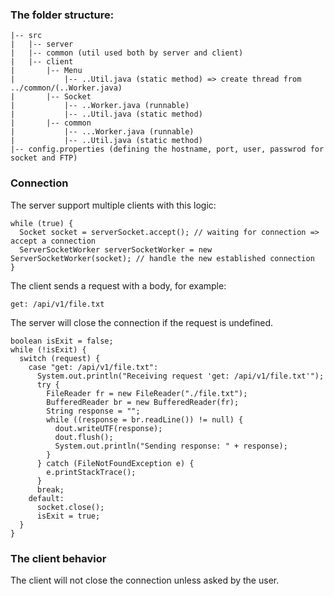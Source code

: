 ### The folder structure:

```
|-- src
|   |-- server
|   |-- common (util used both by server and client)
|   |-- client
|       |-- Menu
|           |-- ..Util.java (static method) => create thread from ../common/(..Worker.java)
|       |-- Socket
|           |-- ..Worker.java (runnable)
|           |-- ..Util.java (static method)
|       |-- common
|           |-- ...Worker.java (runnable)
|           |-- ..Util.java (static method)
|-- config.properties (defining the hostname, port, user, passwrod for socket and FTP)
```

### Connection

The server support multiple clients with this logic:
```
while (true) {
  Socket socket = serverSocket.accept(); // waiting for connection => accept a connection
  ServerSocketWorker serverSocketWorker = new ServerSocketWorker(socket); // handle the new established connection
}
```

The client sends a request with a body, for example:
```
get: /api/v1/file.txt
```

The server will close the connection if the request is undefined.
```
boolean isExit = false;
while (!isExit) {
  switch (request) {
    case "get: /api/v1/file.txt":
      System.out.println("Receiving request 'get: /api/v1/file.txt'");
      try {
        FileReader fr = new FileReader("./file.txt");
        BufferedReader br = new BufferedReader(fr);
        String response = "";
        while ((response = br.readLine()) != null) {
          dout.writeUTF(response);
          dout.flush();
          System.out.println("Sending response: " + response);
        }
      } catch (FileNotFoundException e) {
        e.printStackTrace();
      }
      break;
    default:
      socket.close();
      isExit = true;
  }
}
```

### The client behavior
The client will not close the connection unless asked by the user.